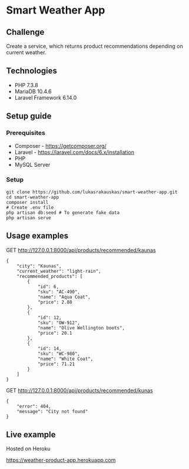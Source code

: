 # Smart Weather App

## Challenge

Create a service, which returns product recommendations depending on current weather.

## Technologies

- PHP 7.3.8
- MariaDB 10.4.6
- Laravel Framework 6.14.0

## Setup guide

### Prerequisites

- Composer - https://getcomposer.org/
- Laravel - https://laravel.com/docs/6.x/installation
- PHP
- MySQL Server

### Setup

    git clone https://github.com/lukasrakauskas/smart-weather-app.git 
    cd smart-weather-app
    composer install
    # Create .env file
    php artisan db:seed # To generate fake data
    php artisan serve
    
## Usage examples

GET http://127.0.0.1:8000/api/products/recommended/kaunas

    {
        "city": "Kaunas",
        "current_weather": "light-rain",
        "recommended_products": [
            {
                "id": 6,
                "sku": "AC-490",
                "name": "Aqua Coat",
                "price": 2.88
            },
            {
                "id": 12,
                "sku": "OW-912",
                "name": "Olive Wellington boots",
                "price": 20.1
            },
            {
                "id": 14,
                "sku": "WC-980",
                "name": "White Coat",
                "price": 71.21
            }
        ]
    }

GET http://127.0.0.1:8000/api/products/recommended/kunas

    {
        "error": 404,
        "message": "City not found"
    }

## Live example

Hosted on Heroku

https://weather-product-app.herokuapp.com